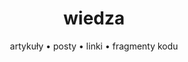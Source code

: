 ---
title: wiedza
subtitle: "artykuły • posty • linki • fragmenty kodu"
url: baza-wiedzy/
cascade:
    readMore: true
---